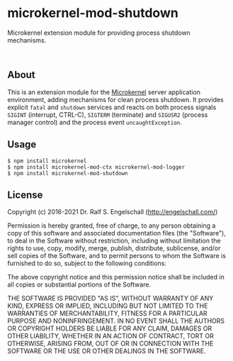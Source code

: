 
microkernel-mod-shutdown
=========================

Microkernel extension module for providing process shutdown mechanisms.

<p/>
<img src="https://nodei.co/npm/microkernel-mod-shutdown.png?downloads=true&stars=true" alt=""/>

<p/>
<img src="https://david-dm.org/rse/microkernel-mod-shutdown.png" alt=""/>

About
-----

This is an extension module for the
[Microkernel](http://github.com/rse/microkernel) server application
environment, adding mechanisms for clean process shutdown. It
provides explicit `fatal` and `shutdown` services and reacts on both
process signals `SIGINT` (interrupt, CTRL-C), `SIGTERM` (terminate)
and `SIGUSR2` (process manager control) and the process event
`uncaughtException`.

Usage
-----

```shell
$ npm install microkernel
$ npm install microkernel-mod-ctx microkernel-mod-logger
$ npm install microkernel-mod-shutdown
```

License
-------

Copyright (c) 2016-2021 Dr. Ralf S. Engelschall (http://engelschall.com/)

Permission is hereby granted, free of charge, to any person obtaining
a copy of this software and associated documentation files (the
"Software"), to deal in the Software without restriction, including
without limitation the rights to use, copy, modify, merge, publish,
distribute, sublicense, and/or sell copies of the Software, and to
permit persons to whom the Software is furnished to do so, subject to
the following conditions:

The above copyright notice and this permission notice shall be included
in all copies or substantial portions of the Software.

THE SOFTWARE IS PROVIDED "AS IS", WITHOUT WARRANTY OF ANY KIND,
EXPRESS OR IMPLIED, INCLUDING BUT NOT LIMITED TO THE WARRANTIES OF
MERCHANTABILITY, FITNESS FOR A PARTICULAR PURPOSE AND NONINFRINGEMENT.
IN NO EVENT SHALL THE AUTHORS OR COPYRIGHT HOLDERS BE LIABLE FOR ANY
CLAIM, DAMAGES OR OTHER LIABILITY, WHETHER IN AN ACTION OF CONTRACT,
TORT OR OTHERWISE, ARISING FROM, OUT OF OR IN CONNECTION WITH THE
SOFTWARE OR THE USE OR OTHER DEALINGS IN THE SOFTWARE.

